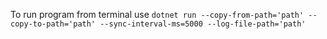 To run program from terminal use `dotnet run --copy-from-path='path' --copy-to-path='path' --sync-interval-ms=5000 --log-file-path='path'`